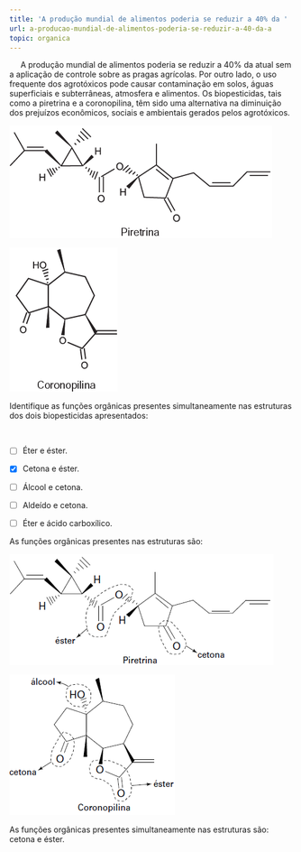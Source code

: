 ```yaml
---
title: 'A produção mundial de alimentos poderia se reduzir a 40% da '
url: a-producao-mundial-de-alimentos-poderia-se-reduzir-a-40-da-a
topic: organica
---
```



     A produção mundial de alimentos poderia se reduzir a 40% da atual sem a aplicação de controle sobre as pragas agrícolas. Por outro lado, o uso frequente dos agrotóxicos pode causar contaminação em solos, águas superficiais e subterrâneas, atmosfera e alimentos. Os biopesticidas, tais como a piretrina e a coronopilina, têm sido uma alternativa na diminuição dos prejuízos econômicos, sociais e ambientais gerados pelos agrotóxicos.

![](4a0b7064-cf4c-c896-0a42-7efd95ce2932.png)

![](05d18180-2f68-c9cb-d6d2-5fb52158906c.png)

Identifique as funções orgânicas presentes simultaneamente nas estruturas dos dois biopesticidas apresentados:

 



- [ ] Éter e éster.
- [x] Cetona e éster.
- [ ] Álcool e cetona.
- [ ] Aldeído e cetona.
- [ ] Éter e ácido carboxílico.


As funções orgânicas presentes nas estruturas são:

![](79b03d85-71db-a886-6080-6850c07de6f3.png)

![](a8c90e15-41a7-97bb-0dbf-7e41081e68b5.png)

As funções orgânicas presentes simultaneamente nas estruturas são: cetona e éster.
